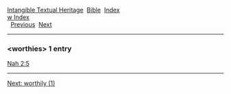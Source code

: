 [Intangible Textual Heritage](../../index)  [Bible](../index) 
[Index](index)   
[w Index](_w_)  
  [Previous](c12603)  [Next](c12605) 

------------------------------------------------------------------------

### &lt;worthies&gt; 1 entry

[Nah 2:5](../kjv/nah002.htm#005)  

------------------------------------------------------------------------

[Next: worthily (1)](c12605)
